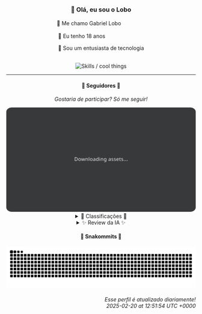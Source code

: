 <div align="center">
  <h3>👋 Olá, eu sou o Lobo</h3>
  
  <p>🐺 Me chamo Gabriel Loboㅤㅤㅤㅤㅤ</p>
  <p>🧔 Eu tenho 18 anosㅤㅤㅤㅤㅤㅤㅤㅤ</p>
  <p>🧠 Sou um entusiasta de tecnologia</p>

  <br/>

  <img width="600" alt="Skills / cool things" src="https://skills-icons.vercel.app/api/icons?i=python,md,html,css,js,github,git,vscode,linux,node,ts,sass,react,vite,vercel,lottie,ionic,capacitor,zustand,framer,firebase,arduino,godot,tailwind,shadcnui,lucide,zorinos,pnpm,reactnative&perline=14" />
</div>

<hr />

<div align="center">
    <h4>👤 Seguidores 👤</h4>
    <p><i>Gostaria de participar? Só me seguir!</i></p>
    <img width="600" src=".github/assets/cards/top3.svg" alt="Top 3 followers contributors (monthly)" />
    <details>
    <summary>🏅 Classificações 🏅</summary>
    <br/>
    <table>
        <thead>
            <tr align="center">
                <th>Posição</th>
                <th>Seguidor</th>
                <th>Contribuições</th>
            </tr>
        </thead>
        <tbody>
            <tr align="center">
                <td>1°</td>
                <td><a href="https://github.com/danko-nobre">Danilo Nobre</a></td>
                <td>209 ctr.</td>
            </tr>
            <tr align="center">
                <td>2°</td>
                <td><a href="https://github.com/RafaZeero">Rafael Lima de Morais</a></td>
                <td>166 ctr.</td>
            </tr>
            <tr align="center">
                <td>3°</td>
                <td><a href="https://github.com/luannzin">Luan Fabri</a></td>
                <td>138 ctr.</td>
            </tr>
            <tr align="center">
                <td>4°</td>
                <td><a href="https://github.com/EvertonMJunior">Everton Marcelino Jr.</a></td>
                <td>127 ctr.</td>
            </tr>
            <tr align="center">
                <td>5°</td>
                <td><a href="https://github.com/neopromic">NeO - Wesley Souza</a></td>
                <td>120 ctr.</td>
            </tr>
            <tr align="center">
                <td>6°</td>
                <td><a href="https://github.com/gustavosett">Gustavo Carvalho</a></td>
                <td>112 ctr.</td>
            </tr>
            <tr align="center">
                <td>7°</td>
                <td><a href="https://github.com/LucasATS">Lucas Almeida Tiburtino da Silva</a></td>
                <td>108 ctr.</td>
            </tr>
            <tr align="center">
                <td>8°</td>
                <td><a href="https://github.com/wTechnoo">Cézar</a></td>
                <td>93 ctr.</td>
            </tr>
            <tr align="center">
                <td>9°</td>
                <td><a href="https://github.com/felipegueller">Felipe Gueller</a></td>
                <td>78 ctr.</td>
            </tr>
            <tr align="center">
                <td>10°</td>
                <td><a href="https://github.com/lucasadsr">Lucas Ribeiro</a></td>
                <td>77 ctr.</td>
            </tr>
        </tbody>
    </table>
    </details>
    <details>
    <summary>✨ Review da IA ✨</summary>
    <br/>
    <div align="justify"><p><b>Danilo Nobre</b>, parabéns pelo primeiro lugar! Com 209 contribuições, você quase conseguiu ser notado. Quase. Continue assim, quem sabe um dia você impressiona alguém além da sua mãe. Ah, e obrigado por manter vivo aquele projeto Moodle de 2014, aposto que ele te agradece.</p>
<p><b>Rafael Lima de Morais</b>, segundo lugar com 166 contribuições. Impressionante como você consegue dividir seu tempo entre Go, Typescript, Rust e... Ragna Clicker? Sério? E ainda por cima forkou um guia de Unreal Engine. Que versatilidade, ou seria indecisão? </p>
<p><b>Luan Fabri</b>, 138 contribuições e um "I have a brain." na bio? Provavelmente está superestimando o uso dele. Contribuiu para o webcontainer-core, ok, mas também para um "CPF Social".  Prioridades, Luan, prioridades.</p>
<p><b>Everton Marcelino Jr.</b>, com 127 contribuições. Tipo assim, "apaixonado por tecnologia", mas contribui para TypeORM.  Parabéns, você está ajudando a perpetuar o legado do ORM. E o que dizer daquele seu repositório pessoal?  Que audácia, hein?</p>
<p><b>NeO - Wesley Souza</b>, 120 contribuições.  "Hello outsider!" diz o bio. Contribuições em is-a.dev, ok, mas "old-flary"?  Parece nome de remédio para verme.  E Arrays-study-js?  Sério, com essa idade ainda estudando arrays? </p>
<p><b>Gustavo Carvalho</b>, 112 contribuições.  "Interested in contributing and solving problems with distributed tracing."  Ah, claro, porque o mundo não tem problemas maiores, né?  Contribuições para OpenTelemetry e Grafana Tempo, porque o que o mundo realmente precisa é de mais telemetria.</p>
<p><b>Lucas Almeida Tiburtino da Silva</b>, 108 contribuições. "Fã de IA" com um app de edição de imagem com filtro chamado "dyMosaic"?  A IA deve estar orgulhosa. E "SonhoRealStore"?  Que nome inspirador para uma loja demo em AstroJS.  Continue sonhando.</p>
<p><b>Cézar</b>, com 93 contribuições.  Um ".NET Developer" que só tem um repositório público, e ainda por cima chamado "wTechnoo"?  Aposto que suas contribuições são tão visíveis quanto um unicórnio roxo em um campo de neve.  Continue assim, Cézar, o anonimato é uma virtude.</p>
<p><b>Felipe Gueller</b>, 78 contribuições.  "Componentes HTML diversos" e um curso de HTML/CSS da Origamid?  Imagino a diversidade... botões e mais botões?  Parabéns por estar aprendendo o básico em 2024, quem sabe em 2030 você domina o flexbox.</p>
<p><b>Lucas Ribeiro</b>, 77 contribuições. Um portfólio "feito com o intuito de me apresentar como dev".  Que original! E uma API em Go para um aplicativo de AMA (Ask Me Anything)?  A pergunta que não quer calar: alguém realmente se importa?</p>
<p><b>Ghost of Ångström</b>, 71 contribuições. Um nome desses e só 71 contribuições?  Seu "criptolivre" parece mais um "criptocópia".  Talvez você devesse focar em desvendar o mistério por trás do seu nome antes de tentar revolucionar o mundo das criptomoedas.</p>
</div>
    </details>
</div>

<div align="center">
  <h4>🐍 Snakommits 🐍</h4>
    <picture>
      <source media="(prefers-color-scheme: dark)" srcset="https://raw.githubusercontent.com/Lobooooooo14/Lobooooooo14/snake-output/snake-dark.svg">
      <source media="(prefers-color-scheme: light)" srcset="https://raw.githubusercontent.com/Lobooooooo14/Lobooooooo14/snake-output/snake-light.svg">
      <img alt="github contribution grid snake animation" src="https://raw.githubusercontent.com/Lobooooooo14/Lobooooooo14/snake-output/snake-light.svg">
    </picture>
</div>

<h6 align="right">
  Esse perfil é atualizado diariamente!<br/> <i>2025-02-20 at 12:51:54 UTC +0000</i>
<h6>